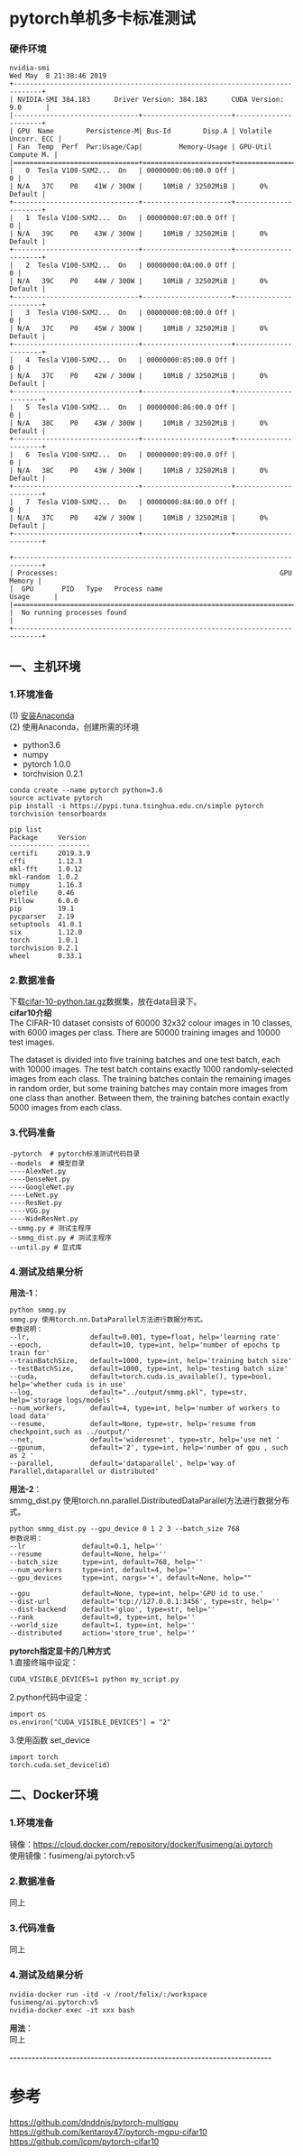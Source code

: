 # pytorch单机多卡标准测试 
### 硬件环境  
```
nvidia-smi
Wed May  8 21:38:46 2019       
+-----------------------------------------------------------------------------+
| NVIDIA-SMI 384.183      Driver Version: 384.183      CUDA Version: 9.0      |
|-------------------------------+----------------------+----------------------+
| GPU  Name        Persistence-M| Bus-Id        Disp.A | Volatile Uncorr. ECC |
| Fan  Temp  Perf  Pwr:Usage/Cap|         Memory-Usage | GPU-Util  Compute M. |
|===============================+======================+======================|
|   0  Tesla V100-SXM2...  On   | 00000000:06:00.0 Off |                    0 |
| N/A   37C    P0    41W / 300W |     10MiB / 32502MiB |      0%      Default |
+-------------------------------+----------------------+----------------------+
|   1  Tesla V100-SXM2...  On   | 00000000:07:00.0 Off |                    0 |
| N/A   39C    P0    43W / 300W |     10MiB / 32502MiB |      0%      Default |
+-------------------------------+----------------------+----------------------+
|   2  Tesla V100-SXM2...  On   | 00000000:0A:00.0 Off |                    0 |
| N/A   39C    P0    44W / 300W |     10MiB / 32502MiB |      0%      Default |
+-------------------------------+----------------------+----------------------+
|   3  Tesla V100-SXM2...  On   | 00000000:0B:00.0 Off |                    0 |
| N/A   37C    P0    45W / 300W |     10MiB / 32502MiB |      0%      Default |
+-------------------------------+----------------------+----------------------+
|   4  Tesla V100-SXM2...  On   | 00000000:85:00.0 Off |                    0 |
| N/A   37C    P0    42W / 300W |     10MiB / 32502MiB |      0%      Default |
+-------------------------------+----------------------+----------------------+
|   5  Tesla V100-SXM2...  On   | 00000000:86:00.0 Off |                    0 |
| N/A   38C    P0    43W / 300W |     10MiB / 32502MiB |      0%      Default |
+-------------------------------+----------------------+----------------------+
|   6  Tesla V100-SXM2...  On   | 00000000:89:00.0 Off |                    0 |
| N/A   38C    P0    43W / 300W |     10MiB / 32502MiB |      0%      Default |
+-------------------------------+----------------------+----------------------+
|   7  Tesla V100-SXM2...  On   | 00000000:8A:00.0 Off |                    0 |
| N/A   37C    P0    42W / 300W |     10MiB / 32502MiB |      0%      Default |
+-------------------------------+----------------------+----------------------+
                                                                               
+-----------------------------------------------------------------------------+
| Processes:                                                       GPU Memory |
|  GPU       PID   Type   Process name                             Usage      |
|=============================================================================|
|  No running processes found                                                 |
+-----------------------------------------------------------------------------+
```
## 一、主机环境
### 1.环境准备
(1) [安装Anaconda](https://github.com/fusimeng/ai_tools)    
(2) 使用Anaconda，创建所需的环境   
* python3.6
* numpy
* pytorch 1.0.0
* torchvision 0.2.1
```shell
conda create --name pytorch python=3.6
source activate pytorch
pip install -i https://pypi.tuna.tsinghua.edu.cn/simple pytorch torchvision tensorboardx
```
```shell
pip list 
Package     Version 
----------- --------
certifi     2019.3.9
cffi        1.12.3  
mkl-fft     1.0.12  
mkl-random  1.0.2   
numpy       1.16.3  
olefile     0.46    
Pillow      6.0.0   
pip         19.1    
pycparser   2.19    
setuptools  41.0.1  
six         1.12.0  
torch       1.0.1   
torchvision 0.2.1   
wheel       0.33.1 
```
### 2.数据准备
下载[cifar-10-python.tar.gz](https://www.cs.toronto.edu/~kriz/cifar-10-python.tar.gz)数据集，放在data目录下。   
**cifar10介绍**    
The CIFAR-10 dataset consists of 60000 32x32 colour images in 10 classes, with 6000 images per class. There are 50000 training images and 10000 test images.

The dataset is divided into five training batches and one test batch, each with 10000 images. The test batch contains exactly 1000 randomly-selected images from each class. The training batches contain the remaining images in random order, but some training batches may contain more images from one class than another. Between them, the training batches contain exactly 5000 images from each class.
### 3.代码准备     
``` 
-pytorch  # pytorch标准测试代码目录 
--models  # 模型目录
----AlexNet.py
----DenseNet.py
----GoogleNet.py
----LeNet.py
----ResNet.py
----VGG.py
----WideResNet.py
--smmg.py # 测试主程序
--smmg_dist.py # 测试主程序
--until.py # 显式库
```
 
### 4.测试及结果分析
**用法-1**：   
```shell
python smmg.py   
smmg.py 使用torch.nn.DataParallel方法进行数据分布式。   
参数说明： 
--lr,               default=0.001, type=float, help='learning rate'
--epoch,            default=10, type=int, help='number of epochs tp train for'
--trainBatchSize,   default=1000, type=int, help='training batch size'
--testBatchSize,    default=1000, type=int, help='testing batch size'
--cuda,             default=torch.cuda.is_available(), type=bool, help='whether cuda is in use'
--log,              default="../output/smmg.pkl", type=str, help='storage logs/models'
--num_workers,      default=4, type=int, help='number of workers to load data'
--resume,           default=None, type=str, help='resume from checkpoint,such as ../output/'
--net,              default='wideresnet', type=str, help='use net '
--gpunum,           default='2', type=int, help='number of gpu , such as 2 '
--parallel,         default='dataparallel', help='way of Parallel,dataparallel or distributed'
```
**用法-2**：  
smmg_dist.py 使用torch.nn.parallel.DistributedDataParallel方法进行数据分布式。    
```
python smmg_dist.py --gpu_device 0 1 2 3 --batch_size 768  
参数说明：
--lr              default=0.1, help=''
--resume          default=None, help=''
--batch_size      type=int, default=768, help=''
--num_workers     type=int, default=4, help=''
--gpu_devices     type=int, nargs='+', default=None, help=""

--gpu             default=None, type=int, help='GPU id to use.'
--dist-url        default='tcp://127.0.0.1:3456', type=str, help=''
--dist-backend    default='gloo', type=str, help=''
--rank            default=0, type=int, help=''
--world_size      default=1, type=int, help=''
--distributed     action='store_true', help=''
```
**pytorch指定显卡的几种方式**   
1.直接终端中设定：   
```
CUDA_VISIBLE_DEVICES=1 python my_script.py
```
2.python代码中设定：   
```
import os
os.environ["CUDA_VISIBLE_DEVICES"] = "2"
```
3.使用函数 set_device
```
import torch
torch.cuda.set_device(id)
```
## 二、Docker环境
### 1.环境准备
镜像：https://cloud.docker.com/repository/docker/fusimeng/ai.pytorch    
使用镜像：fusimeng/ai.pytorch:v5   
### 2.数据准备
同上
### 3.代码准备
同上
### 4.测试及结果分析
```shell
nvidia-docker run -itd -v /root/felix/:/workspace fusimeng/ai.pytorch:v5
nvidia-docker exec -it xxx bash
```
**用法**：   
同上
   
**-----------------------------------------------------------------------**   
# 参考   
https://github.com/dnddnjs/pytorch-multigpu   
https://github.com/kentaroy47/pytorch-mgpu-cifar10   
https://github.com/icpm/pytorch-cifar10   